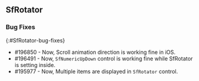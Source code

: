 ## SfRotator


### Bug Fixes
{:#SfRotator-bug-fixes} 

* \#196850 - Now, Scroll animation direction is working fine in iOS.
* \#196491 - Now, `SfNumericUpDown`  control is working fine while SfRotator is setting inside.
* \#195977 - Now, Multiple items are displayed in `SfRotator` control.



